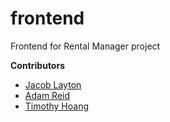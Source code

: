 # frontend
Frontend for Rental Manager project

**Contributors**

- [Jacob Layton](https://github.com/JacobLayton)
- [Adam Reid](https://github.com/iAmAdamReid)
- [Timothy Hoang](https://github.com/timh1203)